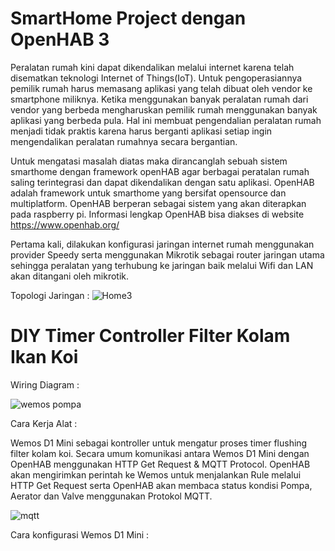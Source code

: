 # SmartHome Project dengan OpenHAB 3
 
Peralatan rumah kini dapat dikendalikan melalui internet karena telah disematkan teknologi Internet of Things(IoT). Untuk pengoperasiannya pemilik rumah harus memasang aplikasi yang telah dibuat oleh vendor ke smartphone miliknya. Ketika menggunakan banyak peralatan rumah dari vendor yang berbeda mengharuskan pemilik rumah menggunakan banyak aplikasi yang berbeda pula. Hal ini membuat pengendalian peralatan rumah menjadi tidak praktis karena harus berganti aplikasi setiap ingin mengendalikan peralatan rumahnya secara bergantian. 

Untuk mengatasi masalah diatas maka dirancanglah sebuah sistem smarthome dengan framework openHAB agar berbagai peratalan rumah saling terintegrasi dan dapat dikendalikan dengan satu aplikasi. OpenHAB adalah framework untuk smarthome yang bersifat opensource dan multiplatform. OpenHAB berperan sebagai sistem yang akan diterapkan pada raspberry pi. Informasi lengkap OpenHAB bisa diakses di website https://www.openhab.org/

Pertama kali, dilakukan konfigurasi jaringan internet rumah menggunakan provider Speedy serta menggunakan Mikrotik sebagai router jaringan utama sehingga peralatan yang terhubung ke jaringan baik melalui Wifi dan LAN akan ditangani oleh mikrotik.
 
 Topologi Jaringan :
![Home3](https://user-images.githubusercontent.com/73607420/109022827-c9828400-76ee-11eb-8ba4-eaeb4f6dc4fa.png)


# DIY Timer Controller Filter Kolam Ikan Koi

Wiring Diagram :

![wemos pompa](https://user-images.githubusercontent.com/73607420/108999782-62a4a100-76d5-11eb-871b-d033a3fcc068.png)

Cara Kerja Alat :

Wemos D1 Mini sebagai kontroller untuk mengatur proses timer flushing filter kolam koi. Secara umum komunikasi antara Wemos D1 Mini dengan OpenHAB menggunakan HTTP Get Request & MQTT Protocol. OpenHAB akan mengirimkan perintah ke Wemos untuk menjalankan Rule melalui HTTP Get Request serta OpenHAB akan membaca status kondisi Pompa, Aerator dan Valve menggunakan Protokol MQTT.

![mqtt](https://user-images.githubusercontent.com/73607420/109001869-0e4ef080-76d8-11eb-9ede-bc23f0026119.png)

Cara konfigurasi Wemos D1 Mini :
